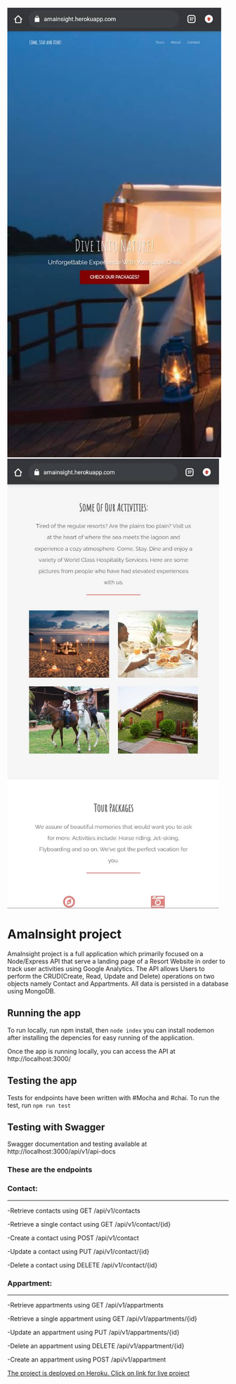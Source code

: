 ![The Wells Resort](./client/Images/readmeImag.jpeg)
![Our Activities](./client/Images/readmeImg.jpeg)
# AmaInsight project
AmaInsight project is a full application which primarily focused on a Node/Express API that serve a landing page of a Resort Website in order to track user activities using Google Analytics. The API allows Users to perform the CRUD(Create, Read, Update and Delete) operations on two objects namely Contact and Appartments. All data is persisted in a database using MongoDB. 

## Running the app
To run locally, run npm install, then ```node index``` you can install nodemon after installing the depencies for easy running of the application.

Once the app is running locally, you can access the API at http://localhost:3000/


## Testing the app
Tests for endpoints have been written with #Mocha and #chai. 
To run the test, run ```npm run test```

## Testing with Swagger
Swagger documentation and testing available at http://localhost:3000/api/v1/api-docs

### These are the endpoints
### Contact:
----
-Retrieve contacts using GET /api/v1/contacts

-Retrieve a single contact using GET /api/v1/contact/{id}

-Create a contact using POST /api/v1/contact

-Update a contact using PUT /api/v1/contact/{id}

-Delete a contact using DELETE /api/v1/contact/{id}


### Appartment:
----
-Retrieve appartments using GET /api/v1/appartments

-Retrieve a single appartment using GET /api/v1/appartments/{id}

-Update an appartment using PUT /api/v1/appartments/{id}

-Delete an appartment using DELETE /api/v1/appartment/{id}

-Create an appartment using POST /api/v1/appartment


[The project is deployed on Heroku. Click on link for live project](https://amainsight.herokuapp.com/)
